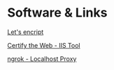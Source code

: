# Software & Links

[Let's encript](https://letsencrypt.org/)

[Certify the Web - IIS Tool](https://certifytheweb.com)

[ngrok - Localhost Proxy](https://ngrok.com/)
